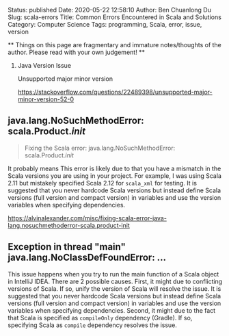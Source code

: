 Status: published
Date: 2020-05-22 12:58:10
Author: Ben Chuanlong Du
Slug: scala-errors
Title: Common Errors Encountered in Scala and Solutions
Category: Computer Science
Tags: programming, Scala, error, issue, version

**
Things on this page are
fragmentary and immature notes/thoughts of the author.
Please read with your own judgement!
**

1. Java Version Issue

    Unsupported major minor version 

    https://stackoverflow.com/questions/22489398/unsupported-major-minor-version-52-0



## java.lang.NoSuchMethodError: scala.Product.$init$

> Fixing the Scala error: java.lang.NoSuchMethodError: scala.Product.$init$

It probably means 
This error is likely due to that you have a mismatch in the Scala versions 
you are using in your project. 
For example, 
I was using Scala 2.11 but mistakely specified Scala 2.12 for `scala_xml` for testing.
It is suggested that you never hardcode Scala versions but instead define Scala versions (full version and compact version) 
in variables and use the version variables when specifying dependencies.

https://alvinalexander.com/misc/fixing-scala-error-java-lang.nosuchmethoderror-scala.product-init

## Exception in thread "main" java.lang.NoClassDefFoundError: ...

This issue happens when you try to run the main function of a Scala object in IntelliJ IDEA.
There are 2 possible causes. 
First,
it might due to conflicting versions of Scala.
If so, 
unify the version of Scala will resolve the issue.
It is suggested that you never hardcode Scala versions but instead define Scala versions (full version and compact version)
in variables and use the version variables when specifying dependencies.
Second, 
it might due to the fact that Scala is specified as `compileOnly` dependency (Gradle).
If so, 
specifying Scala as `compile` dependency resolves the issue.

